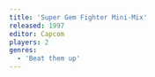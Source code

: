 ```yaml
---
title: 'Super Gem Fighter Mini-Mix'
released: 1997
editor: Capcom
players: 2
genres:
  - 'Beat them up'
---
```

